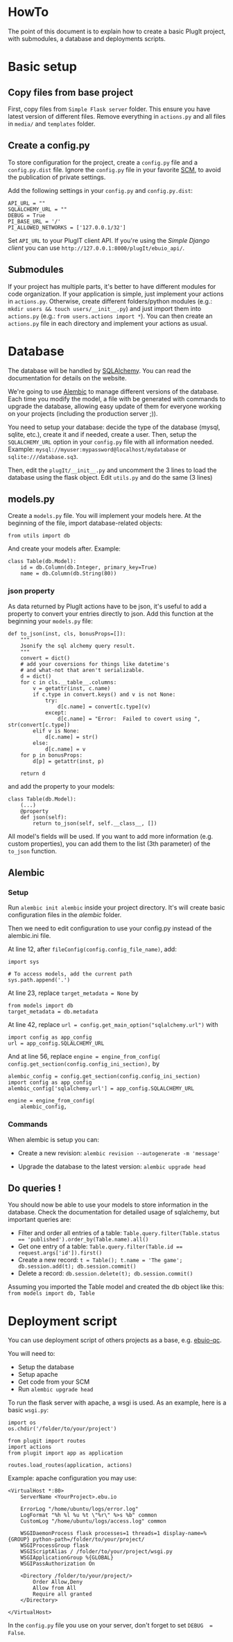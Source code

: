 HowTo
=====

The point of this document is to explain how to create a basic PlugIt project, with submodules, a database and deployments scripts.

# Basic setup

## Copy files from base project

First, copy files from `Simple Flask server` folder. This ensure you have latest version of different files. Remove everything in `actions.py` and all files in `media/` and `templates` folder.

## Create a config.py

To store configuration for the project, create a `config.py` file and a `config.py.dist` file. Ignore the `config.py` file in your favorite [SCM](https://en.wikipedia.org/wiki/Source_code_management), to avoid the publication of private settings.

Add the following settings in your `config.py` and `config.py.dist`:

    API_URL = ""
    SQLALCHEMY_URL = ""
    DEBUG = True
    PI_BASE_URL = '/'
    PI_ALLOWED_NETWORKS = ['127.0.0.1/32']

Set `API_URL` to your PlugIT client API. If you're using the _Simple Django client_ you can use `http://127.0.0.1:8000/plugIt/ebuio_api/`.

## Submodules

If your project has multiple parts, it's better to have different modules for code organization. If your application is simple, just implement your actions in `actions.py`. Otherwise, create different folders/python modules (e.g.: `mkdir users && touch users/__init__.py`) and just import them into `actions.py` (e.g.: `from users.actions import *`). You can then create an `actions.py` file in each directory and implement your actions as usual.

# Database

The database will be handled by [SQLAlchemy](http://www.sqlalchemy.org/). You can read the documentation for details on the website.

We're going to use [Alembic](https://pypi.python.org/pypi/alembic) to manage different versions of the database. Each time you modify the model, a file with be generated with commands to upgrade the database, allowing easy update of them for everyone working on your projects (including the production server ;)).

You need to setup your database: decide the type of the database (mysql, sqlite, etc.), create it and if needed, create a user. Then, setup the `SQLALCHEMY_URL` option in your `config.py` file with all information needed. Example: `mysql://myuser:mypassword@localhost/mydatabase` or `sqlite:///database.sq3`.

Then, edit the `plugIt/__init__.py` and uncomment the 3 lines to load the database using the flask object. Edit `utils.py` and do the same (3 lines)

## models.py

Create a `models.py` file. You will implement your models here. At the beginning of the file, import database-related objects:

    from utils import db

And create your models after. Example:

    class Table(db.Model):
        id = db.Column(db.Integer, primary_key=True)
        name = db.Column(db.String(80))

### json property

As data returned by PlugIt actions have to be json, it's useful to add a property to convert your entries directly to json. Add this function at the beginning your `models.py` file:

    def to_json(inst, cls, bonusProps=[]):
        """
        Jsonify the sql alchemy query result.
        """
        convert = dict()
        # add your coversions for things like datetime's
        # and what-not that aren't serializable.
        d = dict()
        for c in cls.__table__.columns:
            v = getattr(inst, c.name)
            if c.type in convert.keys() and v is not None:
                try:
                    d[c.name] = convert[c.type](v)
                except:
                    d[c.name] = "Error:  Failed to covert using ", str(convert[c.type])
            elif v is None:
                d[c.name] = str()
            else:
                d[c.name] = v
        for p in bonusProps:
            d[p] = getattr(inst, p)

        return d

and add the property to your models:

    class Table(db.Model):
        (...)
        @property
        def json(self):
            return to_json(self, self.__class__, [])

All model's fields will be used. If you want to add more information (e.g. custom properties), you can add them to the list (3th parameter) of the `to_json` function.

## Alembic 

### Setup

Run `alembic init alembic` inside your project directory. It's will create basic configuration files in the _alembic_ folder.

Then we need to edit configuration to use your config.py instead of the alembic.ini file.

At line 12, after `fileConfig(config.config_file_name)`, add:

    import sys

    # To access models, add the current path
    sys.path.append('.')

At line 23, replace `target_metadata = None` by

    from models import db
    target_metadata = db.metadata

At line 42, replace `url = config.get_main_option("sqlalchemy.url")` with

    import config as app_config
    url = app_config.SQLALCHEMY_URL

And at line 56, replace `engine = engine_from_config(
    config.get_section(config.config_ini_section),` by 

    alembic_config = config.get_section(config.config_ini_section)
    import config as app_config
    alembic_config['sqlalchemy.url'] = app_config.SQLALCHEMY_URL

    engine = engine_from_config(
        alembic_config,

### Commands

When alembic is setup you can:

* Create a new revision:
`alembic revision --autogenerate -m 'message'`

* Upgrade the database to the latest version:
`alembic upgrade head`

## Do queries !

You should now be able to use your models to store information in the database. Check the documentation for detailed usage of sqlalchemy, but important queries are:

* Filter and order all entries of a table: `Table.query.filter(Table.status == 'published').order_by(Table.name).all()`
* Get one entry of a table: `Table.query.filter(Table.id == request.args['id']).first()`
* Create a new record: `t = Table(); t.name = 'The game'; db.session.add(t); db.session.commit()`
* Delete a record: `db.session.delete(t); db.session.commit()`

Assuming you imported the Table model and created the db object like this: `from models import db, Table`

# Deployment script

You can use deployment script of others projects as a base, e.g. [ebuio-qc](https://github.com/ebu/ebuio-qc/tree/develop/Deployement).

You will need to:

* Setup the database
* Setup apache
* Get code from your SCM
* Run `alembic upgrade head`

To run the flask server with apache, a wsgi is used. As an example, here is a basic `wsgi.py`:

    import os
    os.chdir('/folder/to/your/project')

    from plugit import routes
    import actions
    from plugit import app as application

    routes.load_routes(application, actions)


Example: apache configuration you may use:

    <VirtualHost *:80>
        ServerName <YourProject>.ebu.io

        ErrorLog "/home/ubuntu/logs/error.log"
        LogFormat "%h %l %u %t \"%r\" %>s %b" common
        CustomLog "/home/ubuntu/logs/access.log" common

        WSGIDaemonProcess flask processes=1 threads=1 display-name=%{GROUP} python-path=/folder/to/your/project/
        WSGIProcessGroup flask
        WSGIScriptAlias / /folder/to/your/project/wsgi.py
        WSGIApplicationGroup %{GLOBAL}
        WSGIPassAuthorization On

        <Directory /folder/to/your/project/>
            Order Allow,Deny
            Allow from All
            Require all granted
        </Directory>

    </VirtualHost>

In the `config.py` file you use on your server, don't forget to set `DEBUG  = False`.